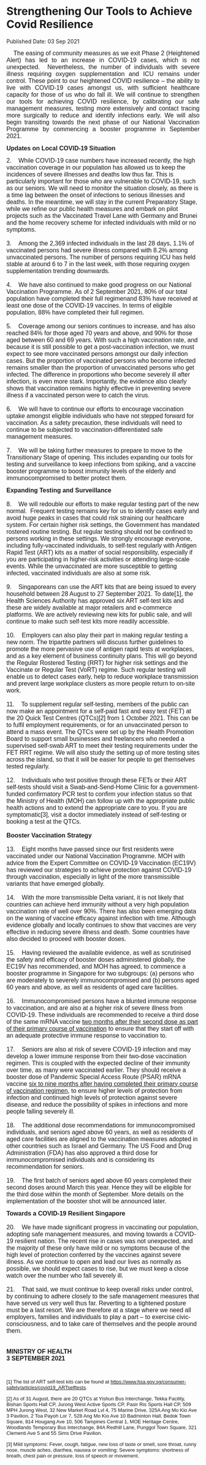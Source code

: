 <html>
    <meta http-equiv="Content-Type" content="text/html; charset=utf-8"/>
    <meta charset="utf-8"/>
    <title>Strengthening Our Tools to Achieve Covid Resilience</title>
    <body><h1>Strengthening Our Tools to Achieve Covid Resilience</h1>
    <p>Published Date: 03 Sep 2021</p> <p style="text-align: justify;"><span style="font-size: 12pt; font-family: Arial;">&nbsp; &nbsp; The easing of community measures as we exit Phase 2 (Heightened Alert) has led to an increase in COVID-19 cases, which is not unexpected.&nbsp;&nbsp;Nevertheless, the number of individuals with severe illness requiring oxygen supplementation and ICU remains under control. These point to our heightened COVID resilience – the ability to live with COVID-19 cases amongst us, with sufficient healthcare capacity for those of us who do fall ill. We will continue to strengthen our tools for achieving COVID resilience, by calibrating our safe management measures, testing more extensively and contact tracing more surgically to reduce and identify infections early. We will also begin transiting towards the next phase of our National Vaccination Programme by commencing a booster programme in September 2021.&nbsp;</span></p><p style="text-align: justify;"><span style="font-size: 12pt; font-family: Arial;"></span><strong style="font-family: Arial;"><span style="font-size: 12pt;">Updates on Local COVID-19 Situation</span></strong></p><p><span style="font-size: 12pt; font-family: Arial;">2. &nbsp; &nbsp;</span><span style="font-family: Arial; font-size: 12pt;">While COVID-19 case numbers have increased recently, the high vaccination coverage in our population has allowed us to keep the incidences of severe illnesses and deaths low thus far. This is particularly important for those who are vulnerable to COVID-19, such as our seniors. We will need to monitor the situation closely, as there is a time lag between the onset of infections to serious illnesses and deaths. In the meantime, we will stay in the current Preparatory Stage, while we refine our public health measures and embark on pilot projects such as the Vaccinated Travel Lane with Germany and Brunei and the home recovery scheme for infected individuals with mild or no symptoms.<br><br>3. &nbsp; &nbsp;</span><span style="font-family: Arial; font-size: 12pt;">Among the 2,369 infected individuals in the last 28 days, 1.1% of vaccinated persons had severe illness compared with 8.2% among unvaccinated persons. The number of persons requiring ICU has held stable at around 6 to 7 in the last week, with those requiring oxygen supplementation trending downwards.&nbsp;<br><br>4. &nbsp; &nbsp;</span><span style="font-size: 12pt; font-family: Arial;">We have also continued to make good progress on&nbsp;</span><span style="font-size: 12pt; font-family: Arial;">our National Vaccination Programme.</span><span style="font-size: 12pt; font-family: Arial;">&nbsp;As of 2 September 2021, 80%&nbsp;</span><span style="font-size: 12pt; font-family: Arial;">of our total population have completed their full regimen</span><span style="font-size: 12pt; font-family: Arial;">and 83% have received at least one dose of the COVID-19 vaccines.</span><span style="font-size: 12pt; font-family: Arial;">&nbsp;In terms of eligible population, 88% have completed their full regimen.<br><br>5. &nbsp; &nbsp;</span><span style="font-family: Arial; font-size: 12pt;">Coverage among our seniors continues to increase, and has also reached 84% for those aged 70 years and above, and 90% for those aged between 60 and 69 years. With such a high vaccination rate, and because it is still possible to get a post-vaccination infection, we must expect to see more vaccinated persons amongst our daily infection cases. But the proportion of vaccinated persons who become infected remains smaller than the proportion of unvaccinated persons who get infected. The difference in proportions who become severely ill after infection, is even more stark. Importantly, the evidence also clearly shows that vaccination remains highly effective in preventing severe illness if a vaccinated person were to catch the virus. &nbsp;<br><br>6. &nbsp; &nbsp;</span><span style="font-family: Arial; font-size: 12pt;">We will have to continue our efforts to encourage vaccination uptake amongst eligible individuals who have not stepped forward for vaccination. As a safety precaution, these individuals will need to continue to be subjected to vaccination-differentiated safe management measures.<br><br>7. &nbsp; &nbsp;</span><span style="font-family: Arial; font-size: 12pt;">We will be taking further measures to prepare to move to the Transitionary Stage of opening. This includes expanding our tools for testing and surveillance to keep infections from spiking, and a vaccine booster programme to boost immunity levels of the elderly and immunocompromised to better protect them.&nbsp;</span></p><p><p><span style="font-family: Arial;"></span><strong style="font-family: Arial;"><span style="font-size: 12pt;">Expanding Testing and Surveillance<br><br></span></strong><span style="font-family: Arial; font-size: 12pt;">8.<b> &nbsp; &nbsp;</b>We will redouble our efforts to make regular testing part of the new normal.&nbsp;&nbsp;Frequent testing remains key for us to identify cases early and avoid huge peaks in cases that could risk straining our healthcare system. For certain higher risk settings, the Government has mandated rostered routine testing. But regular testing should not be confined to persons working in these settings. We strongly encourage everyone, including fully-vaccinated individuals, to self-test regularly with Antigen Rapid Test (ART) kits as a matter of social responsibility, especially if you are participating in higher-risk activities or attending large-scale events. While the unvaccinated are more susceptible to getting infected, vaccinated individuals are also at some risk.<br><br>9. &nbsp; &nbsp;</span><span style="font-family: Arial; font-size: 12pt;">Singaporeans can use the ART kits that are being issued to every household between 28 August to 27 September 2021. To date[1]</span><span style="font-family: Arial; font-size: 12pt;">, the Health Sciences Authority has approved six ART self-test kits and these are widely available at major retailers and e-commerce platforms. We are actively reviewing new kits for public sale, and will continue to make such self-test kits more readily accessible. &nbsp;<br><br>10. &nbsp; &nbsp;</span><span style="font-family: Arial; font-size: 12pt;">Employers can also play their part in making regular testing a new norm. The tripartite partners will discuss further guidelines to promote the more pervasive use of antigen rapid tests at workplaces, and as a key element of business continuity plans. This will go beyond the Regular Rostered Testing (RRT) for higher risk settings and the Vaccinate or Regular Test (VoRT) regime. Such regular testing will enable us to detect cases early, help to reduce workplace transmission and prevent large workplace clusters as more people return to on-site work.<br><br>11. &nbsp; &nbsp;</span><span style="font-family: Arial; font-size: 12pt;">To supplement regular self-testing, members of the public can now make an appointment for a self-paid fast and easy test (FET) at the 20 Quick Test Centres (QTCs)[2]</span><span style="font-family: Arial; font-size: 12pt;">&nbsp;from 1 October 2021. This can be to fulfil employment requirements, or for an unvaccinated person to attend a mass event. The QTCs were set up by the Health Promotion Board to support small businesses and freelancers who needed a supervised self-swab ART to meet their testing requirements under the FET RRT regime. We will also study the setting up of more testing sites across the island, so that it will be easier for people to get themselves tested regularly.&nbsp;<br><br>12. &nbsp; &nbsp;</span><span style="font-family: Arial; font-size: 12pt;">Individuals who test positive through these FETs or their ART self-tests should visit a Swab-and-Send-Home Clinic for a government-funded confirmatory PCR test to confirm your infection status so that the Ministry of Health (MOH) can follow up with the appropriate public health actions and to extend the appropriate care to you. If you are symptomatic[3]</span><span style="font-family: Arial; font-size: 12pt;">, visit a doctor immediately instead of self-testing or booking a test at the QTCs.<br><br></span><strong style="font-family: Arial;"><span style="font-size: 12pt;">Booster Vaccination Strategy&nbsp;<br><br></span></strong><span style="font-family: Arial; font-size: 12pt;">13. &nbsp; &nbsp;Eight months have passed since our first residents were vaccinated under our National Vaccination Programme. MOH with advice from the Expert Committee on COVID-19 Vaccination (EC19V) has reviewed our strategies to achieve protection against COVID-19 through vaccination, especially in light of the more transmissible variants that have emerged globally.&nbsp;<br><br>14. &nbsp; &nbsp;</span><span style="font-family: Arial; font-size: 12pt;">With the more transmissible Delta variant, it is not likely that countries can achieve herd immunity without a very high population vaccination rate of well over 90%. There has also been emerging data on the waning of vaccine efficacy against infection with time. Although evidence globally and locally continues to show that vaccines are very effective in reducing severe illness and death. Some countries have also decided to proceed with booster doses.<br><br>15. &nbsp; &nbsp;</span><span style="font-size: 12pt; font-family: Arial;">Having reviewed the available evidence, as well as scrutinised the safety and efficacy of booster doses administered globally, the EC19V has recommended, and MOH has agreed, to commence a booster programme in Singapore for two subgroups:&nbsp;</span><span style="font-size: 12pt; font-family: Arial;">(a) persons who are moderately to severely immunocompromised and (b) p</span><span style="font-size: 12pt; font-family: Arial;">ersons aged 60 years and above, as well as residents of aged care facilities.<br><br>16. &nbsp; &nbsp;</span><span style="font-family: Arial; font-size: 12pt;">Immunocompromised persons have a blunted immune response to vaccination, and are also at a higher risk of severe illness from COVID-19. These individuals are recommended to receive a third dose of the same mRNA vaccine&nbsp;</span><u style="font-family: Arial; font-size: 12pt;">two months after their second dose as part of their primary course of vaccination</u><span style="font-family: Arial; font-size: 12pt;">&nbsp;to ensure that they start off with an adequate protective immune response to vaccination to.&nbsp;<br><br>17. &nbsp; &nbsp;</span><span style="font-family: Arial; font-size: 12pt;">Seniors are also at risk of severe COVID-19 infection and may develop a lower immune response from their two-dose vaccination regimen. This is coupled with the expected decline of their immunity over time, as many were vaccinated earlier. They should receive a booster dose of Pandemic Special Access Route (PSAR) mRNA vaccine&nbsp;</span><u style="font-family: Arial; font-size: 12pt;">six to nine months after having completed their primary course of vaccination regimen</u><span style="font-family: Arial; font-size: 12pt;">, to ensure higher levels of protection from infection and continued high levels of protection against severe disease, and reduce the possibility of spikes in infections and more people falling severely ill. &nbsp;<br><br>18. &nbsp; &nbsp;</span><span style="font-family: Arial; font-size: 12pt;">The additional dose recommendations for immunocompromised individuals, and seniors aged above 60 years, as well as residents of aged care facilities are aligned to the vaccination measures adopted in other countries such as Israel and Germany. The US Food and Drug Administration (FDA) has also approved a third dose for immunocompromised individuals and is considering its recommendation for seniors.&nbsp;<br><br>19. &nbsp; &nbsp;</span><span style="font-family: Arial; font-size: 12pt;">The first batch of seniors aged above 60 years completed their second doses around March this year. Hence they will be eligible for the third dose within the month of September. More details on the implementation of the booster shot will be announced later.</span></p></p><p><p><span style="font-family: Arial;"></span><strong style="font-family: Arial;"><span style="font-size: 12pt;">Towards a COVID-19 Resilient Singapore<br><br></span></strong><span style="font-family: Arial;"><span style="font-size: 12pt;">20. </span></span><strong style="font-family: Arial;"><span style="font-size: 12pt;">&nbsp; &nbsp;</span></strong><span style="font-family: Arial; font-size: 12pt;">We have made significant progress in vaccinating our population, adopting safe management measures, and moving towards a COVID-19 resilient nation. The recent rise in cases was not unexpected, and the majority of these only have mild or no symptoms because of the high level of protection conferred by the vaccines against severe illness. As we continue to open and lead our lives as normally as possible, we should expect cases to rise, but we must keep a close watch over the number who fall severely ill. <br><br>21. &nbsp; &nbsp;</span><span style="font-family: Arial; font-size: 12pt;">That said, we must continue to keep overall risks under control, by continuing to adhere closely to the safe management measures that have served us very well thus far. Reverting to a tightened posture must be a last resort. We are therefore at a stage where we need all employers, families and individuals to play a part – to exercise civic-consciousness, and to take care of themselves and the people around them. &nbsp;<br><br><br></span><strong><span style="font-size: 16px; font-family: Arial;">MINISTRY OF HEALTH&nbsp;<br></span></strong><strong style="font-size: 16px;"><span style="font-family: Arial;">3 SEPTEMBER 2021</span></strong></p></p><p><span style="font-family: Arial;"><span style="font-size: 13px;"><br><br>[1] The list of ART self-test kits can be found at&nbsp;<a href="https://www.hsa.gov.sg/consumer-safety/articles/covid19_ARTselftests" title="" class="" target="">https://www.hsa.gov.sg/consumer-safety/articles/covid19_ARTselftests</a>.<br></span></span></p><p><span style="font-family: Arial; font-size: 13px;">[2] As of 31 August, there are 20 QTCs at Yishun Bus Interchange, Tekka Facility, Bishan Sports Hall CP, Jurong West Active Sports CP, Pasir Ris Sports Hall CP, 509 MPH Jurong West, 32 New Market Road Lvl 4, 75 Marine Drive, 325A Ang Mo Kio Ave 3 Pavilion, 2 Toa Payoh Lor 7, 528 Ang Mo Kio Ave 10 Badminton Hall, Bedok Town Square, 814 Hougang Ave 10, 506 Tampines Central 1, MOE Heritage Centre, Woodlands Temporary Bus Interchange, 84A Redhill Lane, Punggol Town Square, 321 Clementi Ave 5 and 55 Sims Drive Pavilion.&nbsp;</span></p><p><div><div id="ftn2"><div><span style="font-family: Arial;"><span style="font-size: 13px;">[3] Mild symptoms:&nbsp;Fever, cough, fatigue, new loss of taste or smell, sore throat, runny nose, muscle aches, diarrhea, nausea or vomiting; Severe symptoms: shortness of breath, chest pain or pressure, loss of speech or movement.</span></span><br></div></div></div></p><p>&nbsp;</p><p style="text-align: justify;"><span style="font-size: 12pt; font-family: Arial;"><div><div><br></div></div></span></p></body>
</html>